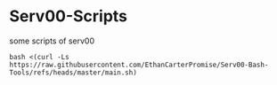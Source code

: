 # Serv00-Scripts
some scripts of serv00

```
bash <(curl -Ls https://raw.githubusercontent.com/EthanCarterPromise/Serv00-Bash-Tools/refs/heads/master/main.sh)
```
